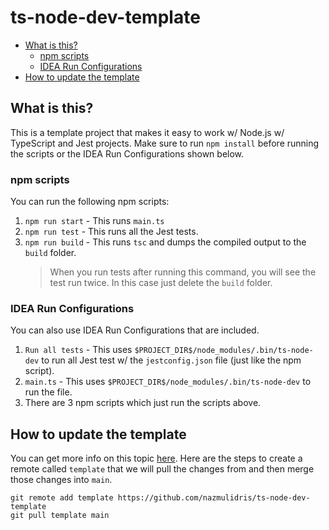 # ts-node-dev-template

<!-- START doctoc generated TOC please keep comment here to allow auto update -->
<!-- DON'T EDIT THIS SECTION, INSTEAD RE-RUN doctoc TO UPDATE -->

- [What is this?](#what-is-this)
  - [npm scripts](#npm-scripts)
  - [IDEA Run Configurations](#idea-run-configurations)
- [How to update the template](#how-to-update-the-template)

<!-- END doctoc generated TOC please keep comment here to allow auto update -->

## What is this?

This is a template project that makes it easy to work w/ Node.js w/ TypeScript and Jest projects.
Make sure to run `npm install` before running the scripts or the IDEA Run Configurations shown
below.

### npm scripts

You can run the following npm scripts:

1. `npm run start` - This runs `main.ts`
2. `npm run test` - This runs all the Jest tests.
3. `npm run build` - This runs `tsc` and dumps the compiled output to the `build` folder.
   > When you run tests after running this command, you will see the test run twice. In this case
   > just delete the `build` folder.

### IDEA Run Configurations

You can also use IDEA Run Configurations that are included.

1. `Run all tests` - This uses `$PROJECT_DIR$/node_modules/.bin/ts-node-dev` to run all Jest test w/
   the `jestconfig.json` file (just like the npm script).
2. `main.ts` - This uses `$PROJECT_DIR$/node_modules/.bin/ts-node-dev` to run the file.
3. There are 3 npm scripts which just run the scripts above.

## How to update the template

You can get more info on this topic [here](https://stackoverflow.com/a/56577320/2085356). Here are
the steps to create a remote called `template` that we will pull the changes from and then merge
those changes into `main`.

```shell
git remote add template https://github.com/nazmulidris/ts-node-dev-template
git pull template main
```
